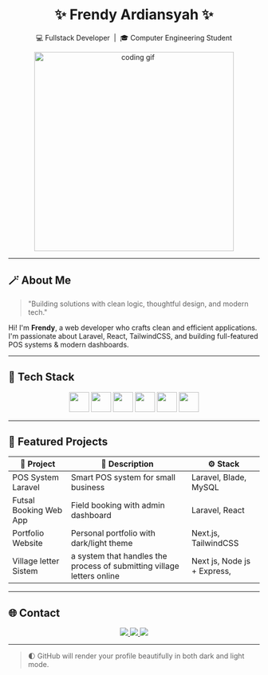 <!-- README.md -->

<h1 align="center">✨ Frendy Ardiansyah ✨</h1>
<p align="center">
  💻 Fullstack Developer &nbsp;|&nbsp; 🎓 Computer Engineering Student
</p>

<p align="center">
  <img src="https://media.giphy.com/media/qgQUggAC3Pfv687qPC/giphy.gif" width="400" alt="coding gif"/>
</p>

---

## 🪄 About Me

> "Building solutions with clean logic, thoughtful design, and modern tech."

Hi! I'm **Frendy**, a web developer who crafts clean and efficient applications.  
I'm passionate about Laravel, React, TailwindCSS, and building full-featured POS systems & modern dashboards.

---

## 🧰 Tech Stack

<p align="center">
  <img src="https://cdn.jsdelivr.net/gh/devicons/devicon/icons/laravel/laravel-plain-wordmark.svg" width="40" />
  <img src="https://cdn.jsdelivr.net/gh/devicons/devicon/icons/php/php-original.svg" width="40" />
  <img src="https://cdn.jsdelivr.net/gh/devicons/devicon/icons/mysql/mysql-original-wordmark.svg" width="40" />
  <img src="https://cdn.jsdelivr.net/gh/devicons/devicon/icons/react/react-original.svg" width="40" />
  <img src="https://cdn.jsdelivr.net/gh/devicons/devicon/icons/nextjs/nextjs-original.svg" width="40" />
  <img src="https://cdn.jsdelivr.net/gh/devicons/devicon/icons/tailwindcss/tailwindcss-plain.svg" width="40" />
</p>

---

## 🚀 Featured Projects

| 💼 Project             | 📄 Description                           | ⚙️ Stack              |
| ---------------------- | ---------------------------------------- | --------------------- |
| POS System Laravel     | Smart POS system for small business      | Laravel, Blade, MySQL |
| Futsal Booking Web App | Field booking with admin dashboard       | Laravel, React        |
| Portfolio Website      | Personal portfolio with dark/light theme | Next.js, TailwindCSS  |
| Village letter Sistem     | a system that handles the process of submitting village letters online  | Next js, Node js + Express,         |

---

## 🌐 Contact

<p align="center">
  <a href="mailto:frendyardiansyah123@gmail.com">
    <img src="https://img.shields.io/badge/Gmail-D14836?style=flat-square&logo=gmail&logoColor=white" />
  </a>
  <a href="https://linkedin.com/in/frendyardiansyah">
    <img src="https://img.shields.io/badge/LinkedIn-0A66C2?style=flat-square&logo=linkedin&logoColor=white" />
  </a>
  <a href="https://instagram.com/frendy.ardiansyah">
    <img src="https://img.shields.io/badge/Instagram-E4405F?style=flat-square&logo=instagram&logoColor=white" />
  </a>
</p>

---

> 🌓 GitHub will render your profile beautifully in both dark and light mode.
